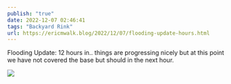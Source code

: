 ```yaml
---
publish: "true"
date: 2022-12-07 02:46:41
tags: "Backyard Rink"
url: https://ericmwalk.blog/2022/12/07/flooding-update-hours.html
---
```


Flooding Update: 12 hours in.. things are progressing nicely but at this point we have not covered the base but should in the next hour.


![](https://ericmwalk.blog/uploads/2022/97bcaa8e97.jpg)